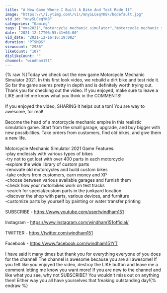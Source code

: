```yaml
---
title: "A New Game Where I Built A Bike And Test Rode It"
image: "https:\/\/i.ytimg.com\/vi\/mnySLCeqYK8\/hqdefault.jpg"
vid_id: "mnySLCeqYK8"
categories: "Gaming"
tags: ["mms2021","motorcycle mechanic simulator","motorcycle mechanic simulator 2021"]
date: "2021-12-17T06:55:41+03:00"
vid_date: "2021-12-16T16:19:08Z"
duration: "PT9M9S"
viewcount: "2986"
likeCount: "107"
dislikeCount: ""
channel: "windham151"
---
```

{% raw %}Today we check out the new game Motorcycle Mechanic Simulator 2021.  In this first look video, we rebuild a dirt bike and test ride it.  So far the game seems pretty in depth and is definitely worth trying out.  Thank you for checking out the video.  If you enjoyed, make sure to leave a LIKE and let me know what you think in the COMMENTS!  <br /><br />If you enjoyed the video, SHARING it helps out a ton!  You are way to awesome, for real!<br /><br />Become the head of a motorcycle mechanic empire in this realistic simulation game. Start from the small garage, upgrade, and buy bigger with new possibilities. Take orders from customers, find old bikes, and give them a new life.<br /><br />Motorcycle Mechanic Simulator 2021 Game Features:<br />-play endlessly with various types of bikes<br />-try not to get lost with over 400 parts in each motorcycle<br />-explore the wide library of custom parts<br />-renovate old motorcycles and build custom bikes<br />-take orders from customers, earn money and XP<br />-choose between various available garages and furnish them<br />-check how your motorbikes work on test tracks<br />-search for special/custom parts in the junkyard location<br />-discover the shop with parts, various devices, and furniture<br />-customize parts by yourself by painting or water transfer printing<br /><br />SUBSCRIBE - <a rel="nofollow" target="blank" href="https://www.youtube.com/user/windham151">https://www.youtube.com/user/windham151</a><br /><br />Instagram - <a rel="nofollow" target="blank" href="https://www.instagram.com/windham151official/">https://www.instagram.com/windham151official/</a><br /><br />TWITTER - <a rel="nofollow" target="blank" href="https://twitter.com/windham151">https://twitter.com/windham151</a><br /><br />Facebook - <a rel="nofollow" target="blank" href="https://www.facebook.com/windham151YT">https://www.facebook.com/windham151YT</a><br /><br />I have said it many times but thank you for everything everyone of you does for the channel!  The channel is awesome because you are all awesome!  If you felt like you enjoyed the video, destroy the LIKE button and leave me a comment letting me know you want more!  If you are new to the channel and like what you see, why not SUBSCRIBE?  You wouldn't miss out on anything then!  Either way you all have yourselves that freaking outstanding day!{% endraw %}
